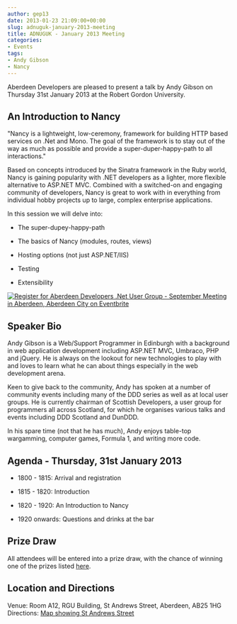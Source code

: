 ```yaml
---
author: gep13
date: 2013-01-23 21:09:00+00:00
slug: adnuguk-january-2013-meeting
title: ADNUGUK - January 2013 Meeting
categories:
- Events
tags:
- Andy Gibson
- Nancy
---
```


Aberdeen Developers are pleased to present a talk by Andy Gibson on Thursday 31st January 2013 at the Robert Gordon University.




## An Introduction to Nancy




"Nancy is a lightweight, low-ceremony, framework for building HTTP based services on .Net and Mono. The goal of the framework is to stay out of the way as much as possible and provide a super-duper-happy-path to all interactions."




Based on concepts introduced by the Sinatra framework in the Ruby world, Nancy is gaining popularity with .NET developers as a lighter, more flexible alternative to ASP.NET MVC. Combined with a switched-on and engaging community of developers, Nancy is great to work with in everything from individual hobby projects up to large, complex enterprise applications.




In this session we will delve into:






  * The super-dupey-happy-path


  * The basics of Nancy (modules, routes, views)


  * Hosting options (not just ASP.NET/IIS)


  * Testing


  * Extensibility







[![Register for Aberdeen Developers .Net User Group - September Meeting in Aberdeen, Aberdeen City  on Eventbrite](http://www.eventbrite.com/registerbutton?eid=2581657808)](http://adnuguk-jan2013.eventbrite.co.uk/?ebtv=C)




## Speaker Bio




Andy Gibson is a Web/Support Programmer in Edinburgh with a background in web application development including ASP.NET MVC, Umbraco, PHP and jQuery. He is always on the lookout for new technologies to play with and loves to learn what he can about things especially in the web development arena.




Keen to give back to the community, Andy has spoken at a number of community events including many of the DDD series as well as at local user groups. He is currently chairman of Scottish Developers, a user group for programmers all across Scotland, for which he organises various talks and events including DDD Scotland and DunDDD.




In his spare time (not that he has much), Andy enjoys table-top wargamming, computer games, Formula 1, and writing more code.




## Agenda - Thursday, 31st January 2013






  * 1800 - 1815: Arrival and registration


  * 1815 - 1820: Introduction


  * 1820 - 1920: An Introduction to Nancy


  * 1920 onwards: Questions and drinks at the bar




## Prize Draw




All attendees will be entered into a prize draw, with the chance of winning one of the prizes listed [here](http://www.gep13.co.uk/blog/?p=107).




## Location and Directions




Venue: Room A12, RGU Building, St Andrews Street, Aberdeen, AB25 1HG Directions: [Map showing St Andrews Street](http://www.bing.com/maps/?v=2&cp=57.149542434132776~-2.102723645985436&lvl=17&dir=0&sty=c&eo=1&form=LMLTCC)
